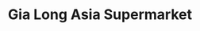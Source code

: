 ---
title: "Gia Long Asia Supermarket"
url: /saarbruecken/gia-long-asia-supermarket/
shop: Supermarkt
---